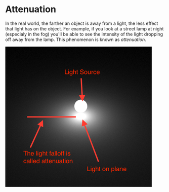 # Attenuation
In the real world, the farther an object is away from a light, the less effect that light has on the object. For example, if you look at a street lamp at night (especialy in the fog) you'll be able to see the intensity of the light dropping off away from the lamp. This phenomenon is known as _attenuation_.

![ATTEN](atten.png)